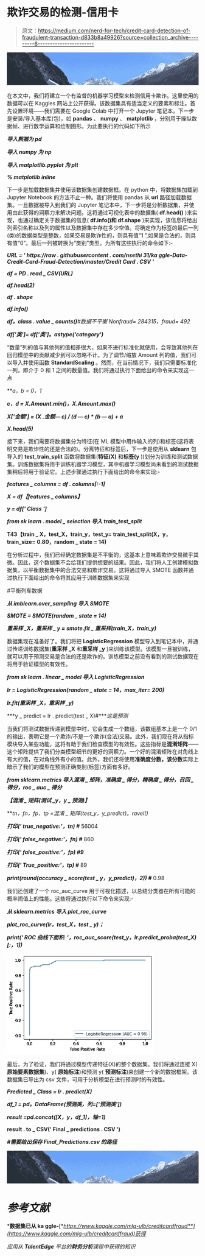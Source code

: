 # 欺诈交易的检测-信用卡

> 原文：<https://medium.com/nerd-for-tech/credit-card-detection-of-fraudulent-transaction-d833b8a49926?source=collection_archive---------6----------------------->

[![](img/e8923fe61ac4b749faf0744aefcc53d5.png)](https://medium.com/p/d833b8a49926/edit)

在本文中，我们将建立一个有监督的机器学习模型来检测信用卡欺诈。这里使用的数据可以在 Kaggles 网站上公开获得。该数据集具有适当定义的要素和标注。首先设置环境——我们需要在 Google Colab 中打开一个 Jupyter 笔记本。下一步是安装/导入基本库(包)，如 **pandas** 、 **numpy** 、 **matplotlib** ，分别用于操纵数据帧、进行数学运算和绘制图形。为此要执行的代码如下所示

***导入熊猫为 pd***

***导入 numpy 为 np***

***导入 matplotlib.pyplot 为 plt***

***% matplotlib inline***

下一步是加载数据集并使用该数据集创建数据框。在 python 中，将数据集加载到 Jupyter Notebook 的方法不止一种。我们将使用 pandas 从 **url** 路径加载数据集。一旦数据被导入到我们的 Jupyter 笔记本中，下一步将是分析数据集，并使用由此获得的洞察力来解决问题。这将通过可视化表中的数据集( **df.head()** )来实现，也通过确定关于数据集的信息( **df.info()和 df.shape** )来实现，该信息将给出列索引名称以及列的属性以及数据集中存在多少空值。将确定作为标签的最后一列(类)的数据类型是整数，如果交易是欺诈性的，则具有值“1 ”,如果是合法的，则具有值“0”。最后一列被转换为“类别”类型。为所有这些执行的命令如下:-

***URL = ' https://raw . githubusercontent . com/nsethi 31/ka ggle-Data-Credit-Card-Fraud-Detection/master/Credit Card . CSV '***

***df = PD . read _ CSV(URL)***

***df.head(2)***

***df . shape***

***df.info()***

***df。class . value _ counts()****#数据不平衡 Nonfraud= 284315，fraud= 492*

***df['类']= df['类']。astype('category')***

“数量”列的值与其他列的值相差很大，如果不进行标准化就使用，会导致其他列在回归模型中的贡献减少到可以忽略不计。为了调节/缩放 Amount 列的值，我们可以导入并使用函数 **StandardScaling** 。然而，在当前情况下，我们只需要标准化一列，即介于 0 和 1 之间的数量值。我们将通过执行下面给出的命令来实现这一点

***a，b = 0，*1**

***c，d = X.Amount.min()，X.Amount.max()***

***X['金额'] = (X .金额— c) / (d — c) * (b — a) + a***

***X.head(5)***

接下来，我们需要将数据集分为特征(在 ML 模型中用作输入的列)和标签(这将表明交易是欺诈性的还是合法的)。分离特征和标签后，下一步是使用从 **sklearn** 包导入的 **test_train_split** 函数将数据集(**特征(X)** 和**标签(y** ))划分为训练和测试数据集。训练数据集将用于训练机器学习模型，其中机器学习模型尚未看到的测试数据集稍后将用于验证它。上述步骤通过执行下面给出的命令来实现:-

***features _ columns = df . columns[:-1]***

***X = df【features _ columns】***

***y = df[' Class ']***

***from sk learn . model _ selection 导入 train_test_split***

**T43【train _ X，test_X，train_y，test_y= train_test_split(X，y，train_size= 0.80，random _ state = 14)**

在分析过程中，我们已经确定数据集是不平衡的，这基本上意味着欺诈交易微乎其微。因此，这个数据集不会给我们提供想要的结果。因此，我们将人工创建模拟数据集，以平衡数据集中的合法交易和欺诈交易。这将通过导入 SMOTE 函数并通过执行下面给出的命令将其应用于训练数据集来实现

#平衡列车数据

***从 imblearn.over_sampling 导入 SMOTE***

***SMOTE = SMOTE(random _ state = 14)***

***重采样 _X，重采样 _ y = smote.fit _ 重采样(train_X，train_y)***

数据集现在准备好了。我们将把 **LogisticRegression** 模型导入到笔记本中，并通过传递训练数据集(**重采样 _X** 和**重采样 _y** )来训练该模型。该模型一旦被训练，就可以用于预测交易是合法的还是欺诈的。训练模型之前没有看到的测试数据现在将用于验证模型的有效性。

***from sk learn . linear _ model 导入 LogisticRegression***

***lr = LogisticRegression(random _ state = 14，max_iter= 200)***

***lr.fit(重采样 _X，重采样 _y)***

***y _ predict = lr . predict(test _ X)#****这是预测*

当我们将测试数据传递到模型中时，它会生成一个数组，该数组基本上是一个 0/1 的输出，表明它是一个欺诈/不是一个欺诈(合法)交易。此外，我们现在将从指标模块导入某些功能，这将有助于我们检查模型的有效性。这些指标是**混淆矩阵**——这个矩阵提供了我们分类模型细节的更好的洞察力。一个好的混淆矩阵在对角线上有大的值，在对角线外有小的值。此外，我们还将使用**准确度分数，该分数**实际上暗示了我们的模型在预测正确类别(标签)方面有多好。

***from sklearn.metrics 导入混淆 _ 矩阵，准确度 _ 得分，精确度 _ 得分，召回 _ 得分，roc _ auc _ 得分***

***【混淆 _ 矩阵(测试 _y，y _ 预测)】***

***tn，fn，fp，tp =混淆 _ 矩阵(test_y，y_predict)。*ravel()**

***打印(' true_negative:'，tn) #*** 56004

***打印(' false_negative:'，fn) #*** 860

***打印(' false_positive:'，fp) #9***

***打印(' True_positive:'，tp) #*** 89

***print(round(accuracy _ score(test _ y，y_predict)，2)) #*** 0.98

我们还创建了一个 roc_auc_curve 用于可视化描述，以总结分类器在所有可能的概率阈值上的性能。这些将通过执行以下命令来实现:-

***从 sklearn.metrics 导入 plot_roc_curve***

***plot_roc_curve(lr，test_X，test _ y)；***

***print(' ROC 曲线下面积: '，roc_auc_score(test_y，lr.predict_proba(test_X)[:，1])***

![](img/008045ce868e99ec2d01da4ca28439db.png)

最后，为了验证，我们将通过模型传递特征(X)的整个数据集。我们将通过连接 X( **原始要素数据集**)、y( **原始标注**)和预测 y( **预测标注**)来创建一个新的数据框架。该数据集已导出为 csv 文件，可用于分析模型在进行预测时的有效性。

***Predicted _ Class = lr . predict(X)***

***df_1 = pd。DataFrame(预测类，列=['预测类'])***

***result =pd.concat([X，y，df_1]，轴=1)***

****result . to _ CSV(' Final _ predictions . CSV ')****

***#需要给出保存 Final_Predictions.csv 的路径***

*![](img/e8923fe61ac4b749faf0744aefcc53d5.png)*

# ***参考文献***

***数据集已从 ka ggle-**[**https://www.kaggle.com/mlg-ulb/creditcardfraud**](https://www.kaggle.com/mlg-ulb/creditcardfraud)获得*

*应用从 **TalentEdge** 平台的**财务分析**课程中获得的知识*